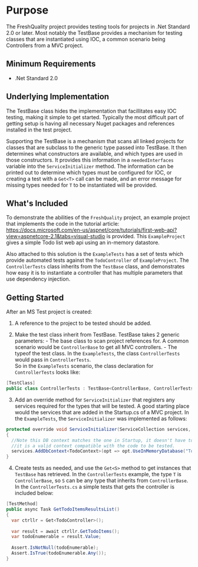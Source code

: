 # Purpose 

The FreshQuality project provides testing tools for projects in .Net Standard 2.0 or later.  Most notably the TestBase provides a mechanism for testing classes that are instantiated using IOC, a common scenario being Controllers from a MVC project.

## Minimum Requirements

* .Net Standard 2.0 

## Underlying Implementation

The TestBase class hides the implementation that facillitates easy IOC testing, making it simple to get started.  Typically the most difficult part of getting setup is having all necessary Nuget packages and references installed in the test project.

Supporting the TestBase is a mechanism that scans all linked projects for classes that are subclass to the generic type passed into TestBase.  It then determines what constructors are available, and which types are used in those constructors.   It provides this information in a `neededInterfaces` variable into the `ServiceInitializer` method.  The information can be printed out to determine which types must be configured for IOC, or creating a test with a `Get<T>` call can be made, and an error message for missing types needed for `T` to be instantiated will be provided.

## What's Included 

To demonstrate the abilities of the `FreshQuality` project, an example project that implements the code in the tutorial article: https://docs.microsoft.com/en-us/aspnet/core/tutorials/first-web-api?view=aspnetcore-2.1&tabs=visual-studio is provided.  This `ExampleProject` gives a simple Todo list web api using an in-memory datastore. 

Also attached to this solution is the `ExampleTests` has a set of tests which provide automated tests against the `TodoController` of `ExampleProject`. The `ControllerTests` class inherits from the `TestBase` class, and demonstrates how easy it is to instantiate a controller that has multiple parameters that use dependency injection.
 
## Getting Started

After an MS Test project is created: 

  1) A reference to the project to be tested should be added.
  
  2) Make the test class inherit from TestBase.  TestBase takes 2 generic parameters: 
    -  The base class to scan project references for.  A common scenario would be `ControllerBase` to get all MVC controllers.
    -  The typeof the test class.  In the `ExampleTests`, the class `ControllerTests` would pass in `ControllerTests`.  
    So in the `ExampleTests` scenario, the class declaration for `ControllerTests` looks like:  


```Java
[TestClass]
public class ControllerTests : TestBase<ControllerBase, ControllerTests>
```


  3) Add an override method for `ServiceInitializer` that registers any services required for the types that will be tested.   A good starting place would the services that are added in the Startup.cs of a MVC project.  In the `ExampleTests`, the `ServiceInitializer` was implemented as follows:

```Java
protected override void ServiceInitializer(ServiceCollection services, HashSet<Type> neededInterfaces)
{
  //Note this DB context matches the one in Startup, it doesn't have to so long as 
  //it is a valid context compatible with the code to be tested.
  services.AddDbContext<TodoContext>(opt => opt.UseInMemoryDatabase("TodoList"));
}
```


  4) Create tests as needed, and use the `Get<S>` method to get instances that `TestBase` has retrieved.  In the `ControllerTests` example, the type `T` is `ControllerBase`, so `S` can be any type that inherits from `ControllerBase`.  In the `ControllerTests.cs` a simple tests that gets the controller is included below:
    
```Java
[TestMethod]
public async Task GetTodoItemsResultsList()
{
  var ctrllr = Get<TodoController>();
  
  var result = await ctrllr.GetTodoItems();
  var todoEnumerable = result.Value;
  
  Assert.IsNotNull(todoEnumerable);
  Assert.IsTrue(todoEnumerable.Any());
}
```
 
    